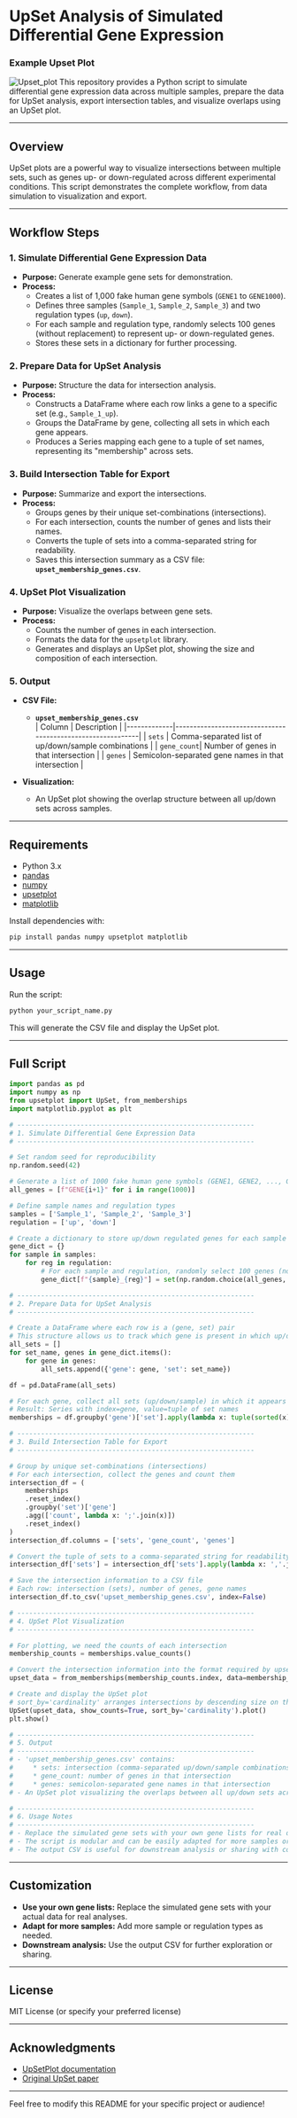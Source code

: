 # UpSet Analysis of Simulated Differential Gene Expression
### Example Upset Plot
![Upset_plot](Upset_plot.png)
This repository provides a Python script to simulate differential gene expression data across multiple samples, prepare the data for UpSet analysis, export intersection tables, and visualize overlaps using an UpSet plot.

---

## Overview

UpSet plots are a powerful way to visualize intersections between multiple sets, such as genes up- or down-regulated across different experimental conditions. This script demonstrates the complete workflow, from data simulation to visualization and export.

---

## Workflow Steps

### 1. Simulate Differential Gene Expression Data

- **Purpose:** Generate example gene sets for demonstration.
- **Process:**
  - Creates a list of 1,000 fake human gene symbols (`GENE1` to `GENE1000`).
  - Defines three samples (`Sample_1`, `Sample_2`, `Sample_3`) and two regulation types (`up`, `down`).
  - For each sample and regulation type, randomly selects 100 genes (without replacement) to represent up- or down-regulated genes.
  - Stores these sets in a dictionary for further processing.

### 2. Prepare Data for UpSet Analysis

- **Purpose:** Structure the data for intersection analysis.
- **Process:**
  - Constructs a DataFrame where each row links a gene to a specific set (e.g., `Sample_1_up`).
  - Groups the DataFrame by gene, collecting all sets in which each gene appears.
  - Produces a Series mapping each gene to a tuple of set names, representing its "membership" across sets.

### 3. Build Intersection Table for Export

- **Purpose:** Summarize and export the intersections.
- **Process:**
  - Groups genes by their unique set-combinations (intersections).
  - For each intersection, counts the number of genes and lists their names.
  - Converts the tuple of sets into a comma-separated string for readability.
  - Saves this intersection summary as a CSV file: **`upset_membership_genes.csv`**.

### 4. UpSet Plot Visualization

- **Purpose:** Visualize the overlaps between gene sets.
- **Process:**
  - Counts the number of genes in each intersection.
  - Formats the data for the `upsetplot` library.
  - Generates and displays an UpSet plot, showing the size and composition of each intersection.

### 5. Output

- **CSV File:**  
  - **`upset_membership_genes.csv`**  
    | Column      | Description                                                |
    |-------------|------------------------------------------------------------|
    | `sets`      | Comma-separated list of up/down/sample combinations        |
    | `gene_count`| Number of genes in that intersection                       |
    | `genes`     | Semicolon-separated gene names in that intersection        |

- **Visualization:**  
  - An UpSet plot showing the overlap structure between all up/down sets across samples.

---

## Requirements

- Python 3.x
- [pandas](https://pandas.pydata.org/)
- [numpy](https://numpy.org/)
- [upsetplot](https://github.com/jnothman/UpSetPlot)
- [matplotlib](https://matplotlib.org/)

Install dependencies with:
```bash
pip install pandas numpy upsetplot matplotlib
```

---

## Usage

Run the script:

```bash
python your_script_name.py
```

This will generate the CSV file and display the UpSet plot.

---

## Full Script

```python
import pandas as pd
import numpy as np
from upsetplot import UpSet, from_memberships
import matplotlib.pyplot as plt

# ------------------------------------------------------------
# 1. Simulate Differential Gene Expression Data
# ------------------------------------------------------------

# Set random seed for reproducibility
np.random.seed(42)

# Generate a list of 1000 fake human gene symbols (GENE1, GENE2, ..., GENE1000)
all_genes = [f"GENE{i+1}" for i in range(1000)]

# Define sample names and regulation types
samples = ['Sample_1', 'Sample_2', 'Sample_3']
regulation = ['up', 'down']

# Create a dictionary to store up/down regulated genes for each sample
gene_dict = {}
for sample in samples:
    for reg in regulation:
        # For each sample and regulation, randomly select 100 genes (no replacement)
        gene_dict[f"{sample}_{reg}"] = set(np.random.choice(all_genes, size=100, replace=False))

# ------------------------------------------------------------
# 2. Prepare Data for UpSet Analysis
# ------------------------------------------------------------

# Create a DataFrame where each row is a (gene, set) pair
# This structure allows us to track which gene is present in which up/down set
all_sets = []
for set_name, genes in gene_dict.items():
    for gene in genes:
        all_sets.append({'gene': gene, 'set': set_name})

df = pd.DataFrame(all_sets)

# For each gene, collect all sets (up/down/sample) in which it appears
# Result: Series with index=gene, value=tuple of set names
memberships = df.groupby('gene')['set'].apply(lambda x: tuple(sorted(x)))

# ------------------------------------------------------------
# 3. Build Intersection Table for Export
# ------------------------------------------------------------

# Group by unique set-combinations (intersections)
# For each intersection, collect the genes and count them
intersection_df = (
    memberships
    .reset_index()
    .groupby('set')['gene']
    .agg(['count', lambda x: ';'.join(x)])
    .reset_index()
)
intersection_df.columns = ['sets', 'gene_count', 'genes']

# Convert the tuple of sets to a comma-separated string for readability
intersection_df['sets'] = intersection_df['sets'].apply(lambda x: ','.join(x))

# Save the intersection information to a CSV file
# Each row: intersection (sets), number of genes, gene names
intersection_df.to_csv('upset_membership_genes.csv', index=False)

# ------------------------------------------------------------
# 4. UpSet Plot Visualization
# ------------------------------------------------------------

# For plotting, we need the counts of each intersection
membership_counts = memberships.value_counts()

# Convert the intersection information into the format required by upsetplot
upset_data = from_memberships(membership_counts.index, data=membership_counts.values)

# Create and display the UpSet plot
# sort_by='cardinality' arranges intersections by descending size on the x-axis
UpSet(upset_data, show_counts=True, sort_by='cardinality').plot()
plt.show()

# ------------------------------------------------------------
# 5. Output
# ------------------------------------------------------------
# - 'upset_membership_genes.csv' contains:
#     * sets: intersection (comma-separated up/down/sample combinations)
#     * gene_count: number of genes in that intersection
#     * genes: semicolon-separated gene names in that intersection
# - An UpSet plot visualizing the overlaps between all up/down sets across samples

# ------------------------------------------------------------
# 6. Usage Notes
# ------------------------------------------------------------
# - Replace the simulated gene sets with your own gene lists for real data analysis.
# - The script is modular and can be easily adapted for more samples or different set names.
# - The output CSV is useful for downstream analysis or sharing with collaborators.
```

---

## Customization

- **Use your own gene lists:** Replace the simulated gene sets with your actual data for real analyses.
- **Adapt for more samples:** Add more sample or regulation types as needed.
- **Downstream analysis:** Use the output CSV for further exploration or sharing.

---

## License

MIT License (or specify your preferred license)

---

## Acknowledgments

- [UpSetPlot documentation](https://upsetplot.readthedocs.io/)
- [Original UpSet paper](https://www.nature.com/articles/nmeth.3252)

---

Feel free to modify this README for your specific project or audience!
